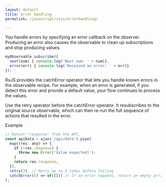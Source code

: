 ```yaml
---
layout: default
title: Error handling
permalink: /javascript/rxjs/errorhandling/

---
```


You handle errors by specifying an error callback on the observer. Producing an error also causes the observable to clean up subscriptions and stop producing values.

```javascript
myObservable.subscribe({
  next(num) { console.log('Next num: ' + num)},
  error(err) { console.log('Received an error: ' + err)}
});
```

RxJS provides the catchError operator that lets you handle known errors in the observable recipe.
For example, when an error is generated, if you detect this error and provide a default value, your flow continues to process the values.

Use the retry operator before the catchError operator. It resubscribes to the original source observable, which can then re-run the full sequence of actions that resulted in the error.

Example
```javascript
// Return "response" from the API.
const apiData = ajax('/api/data').pipe(
  map((res: any) => {
    if (!res.response) {
      throw new Error('Value expected!');
    }
    return res.response;
  }),
  retry(3), // Retry up to 3 times before failing
  catchError(() => of([])) // If an error happens, return an empty array.
);
```